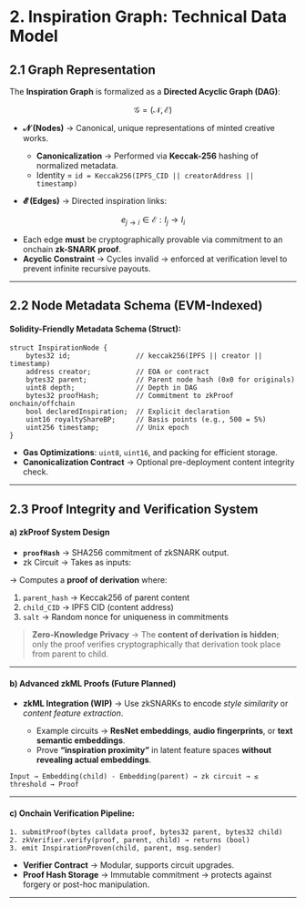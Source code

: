 #  2. Inspiration Graph: Technical Data Model

## 2.1 Graph Representation

The **Inspiration Graph** is formalized as a **Directed Acyclic Graph (DAG)**:

$$
\mathcal{G} = (\mathcal{N}, \mathcal{E})
$$

* **𝓝 (Nodes)** → Canonical, unique representations of minted creative works.

  * **Canonicalization** → Performed via **Keccak-256** hashing of normalized metadata.
  * Identity = `id = Keccak256(IPFS_CID || creatorAddress || timestamp)`
* **𝓔 (Edges)** → Directed inspiration links:

$$
e_{j \to i} \in \mathcal{E} : I_j \to I_i
$$

* Each edge **must** be cryptographically provable via commitment to an onchain **zk-SNARK proof**.
* **Acyclic Constraint** → Cycles invalid → enforced at verification level to prevent infinite recursive payouts.

---

## 2.2 Node Metadata Schema (EVM-Indexed)

#### Solidity-Friendly Metadata Schema (Struct):

```solidity
struct InspirationNode {
    bytes32 id;                // keccak256(IPFS || creator || timestamp)
    address creator;           // EOA or contract
    bytes32 parent;            // Parent node hash (0x0 for originals)
    uint8 depth;               // Depth in DAG
    bytes32 proofHash;         // Commitment to zkProof onchain/offchain
    bool declaredInspiration;  // Explicit declaration
    uint16 royaltyShareBP;     // Basis points (e.g., 500 = 5%)
    uint256 timestamp;         // Unix epoch
}
```

* **Gas Optimizations**: `uint8`, `uint16`, and packing for efficient storage.
* **Canonicalization Contract** → Optional pre-deployment content integrity check.

---

## 2.3 Proof Integrity and Verification System

#### a) **zkProof System Design**

* **`proofHash`** → SHA256 commitment of zkSNARK output.
* zk Circuit → Takes as inputs:

→ Computes a **proof of derivation** where:

1. `parent_hash` → Keccak256 of parent content
2. `child_CID` → IPFS CID (content address)
3. `salt` → Random nonce for uniqueness in commitments

>  **Zero-Knowledge Privacy** → The **content of derivation is hidden**; only the proof verifies cryptographically that derivation took place from parent to child.

---

#### b) **Advanced zkML Proofs (Future Planned)**

* **zkML Integration (WIP)** → Use zkSNARKs to encode *style similarity* or *content feature extraction*.

  * Example circuits → **ResNet embeddings**, **audio fingerprints**, or **text semantic embeddings**.
  * Prove **“inspiration proximity”** in latent feature spaces **without revealing actual embeddings**.

```plaintext
Input → Embedding(child) - Embedding(parent) → zk circuit → ≤ threshold → Proof
```



---

#### c) **Onchain Verification Pipeline:**

```plaintext
1. submitProof(bytes calldata proof, bytes32 parent, bytes32 child)
2. zkVerifier.verify(proof, parent, child) → returns (bool)
3. emit InspirationProven(child, parent, msg.sender)
```

* **Verifier Contract** → Modular, supports circuit upgrades.
* **Proof Hash Storage** → Immutable commitment → protects against forgery or post-hoc manipulation.
---

